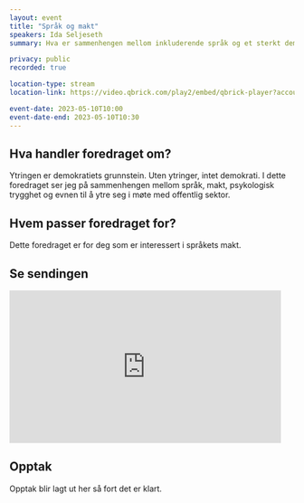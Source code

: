 ```yaml
---
layout: event
title: "Språk og makt"
speakers: Ida Seljeseth
summary: Hva er sammenhengen mellom inkluderende språk og et sterkt demokrati?

privacy: public
recorded: true

location-type: stream
location-link: https://video.qbrick.com/play2/embed/qbrick-player?accountId=763558&mediaId=3816e1e6-2fc4-4fa4-a33c-d5a7503c8ee4&configId=qbrick-player&pageStyling=adaptive&autoplay=false&repeat=false&sharing=true&download=false&volume

event-date: 2023-05-10T10:00
event-date-end: 2023-05-10T10:30
---
```

## Hva handler foredraget om?
Ytringen er demokratiets grunnstein. Uten ytringer, intet demokrati. I dette foredraget ser jeg på sammenhengen mellom språk, makt, psykologisk trygghet og evnen til å ytre seg i møte med offentlig sektor. 

## Hvem passer foredraget for?
Dette foredraget er for deg som er interessert i språkets makt.

## Se sendingen
<iframe title="Video: MiM10mai" src="https://video.qbrick.com/play2/embed/qbrick-player?accountId=763558&mediaId=3816e1e6-2fc4-4fa4-a33c-d5a7503c8ee4&configId=qbrick-player&pageStyling=adaptive&autoplay=false&repeat=false&sharing=true&download=false&volume" allowFullScreen="true" frameborder="0" border="0" height="270" width="480"></iframe>

## Opptak
Opptak blir lagt ut her så fort det er klart.
